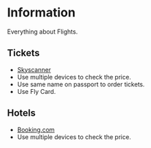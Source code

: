# Information

Everything about Flights.

## Tickets

- [Skyscanner](https://www.skyscanner.co.il/)
- Use multiple devices to check the price.
- Use same name on passport to order tickets.
- Use Fly Card.

## Hotels

- [Booking.com](https://www.booking.com/)
- Use multiple devices to check the price.
